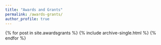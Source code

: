 ```yaml
---
title: "Awards and Grants"
permalink: /awards-grants/
author_profile: true
---
```


{% for post in site.awardsgrants %}
  {% include archive-single.html %}
{% endfor %}
